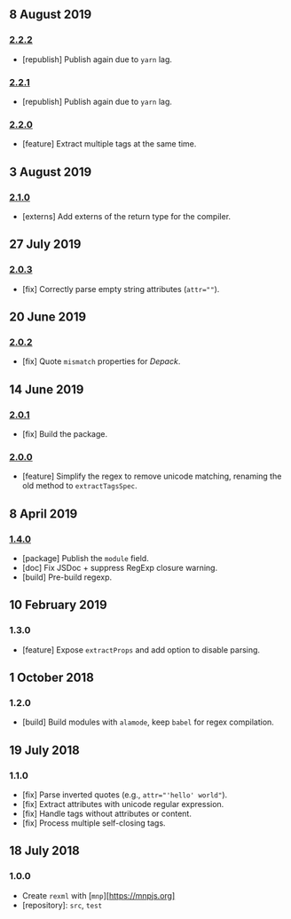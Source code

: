 ## 8 August 2019

### [2.2.2](https://github.com/artdecocode/rexml/compare/v2.2.1...v2.2.2)

- [republish] Publish again due to `yarn` lag.

### [2.2.1](https://github.com/artdecocode/rexml/compare/v2.2.0...v2.2.1)

- [republish] Publish again due to `yarn` lag.

### [2.2.0](https://github.com/artdecocode/rexml/compare/v2.1.0...v2.2.0)

- [feature] Extract multiple tags at the same time.

## 3 August 2019

### [2.1.0](https://github.com/artdecocode/rexml/compare/v2.0.3...v2.1.0)

- [externs] Add externs of the return type for the compiler.

## 27 July 2019

### [2.0.3](https://github.com/artdecocode/rexml/compare/v2.0.2...v2.0.3)

- [fix] Correctly parse empty string attributes (`attr=""`).

## 20 June 2019

### [2.0.2](https://github.com/artdecocode/rexml/compare/v2.0.1...v2.0.2)

- [fix] Quote `mismatch` properties for _Depack_.

## 14 June 2019

### [2.0.1](https://github.com/artdecocode/rexml/compare/v2.0.0...v2.0.1)

- [fix] Build the package.

### [2.0.0](https://github.com/artdecocode/rexml/compare/v1.4.0...v2.0.0)

- [feature] Simplify the regex to remove unicode matching, renaming the old method to `extractTagsSpec`.

## 8 April 2019

### [1.4.0](https://github.com/artdecocode/rexml/compare/v1.3.0...v1.4.0)

- [package] Publish the `module` field.
- [doc] Fix JSDoc + suppress RegExp closure warning.
- [build] Pre-build regexp.

## 10 February 2019

### 1.3.0

- [feature] Expose `extractProps` and add option to disable parsing.

## 1 October 2018

### 1.2.0

- [build] Build modules with `alamode`, keep `babel` for regex compilation.

## 19 July 2018

### 1.1.0

- [fix] Parse inverted quotes (e.g., `attr="'hello' world"`).
- [fix] Extract attributes with unicode regular expression.
- [fix] Handle tags without attributes or content.
- [fix] Process multiple self-closing tags.

## 18 July 2018

### 1.0.0

- Create `rexml` with [`mnp`][https://mnpjs.org]
- [repository]: `src`, `test`
